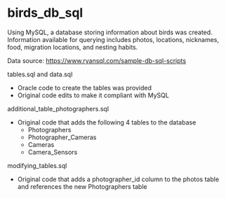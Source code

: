# birds_db_sql

Using MySQL, a database storing information about birds was created. Information available for querying includes photos, locations, nicknames, food, migration locations, and nesting habits.

Data source: https://www.ryansql.com/sample-db-sql-scripts

tables.sql and data.sql
- Oracle code to create the tables was provided
- Original code edits to make it compliant with MySQL

additional_table_photographers.sql
- Original code that adds the following 4 tables to the database
    - Photographers 
    - Photographer_Cameras
    - Cameras 
    - Camera_Sensors

modifying_tables.sql
- Original code that adds a photographer_id column to the photos table and references the new Photographers table

